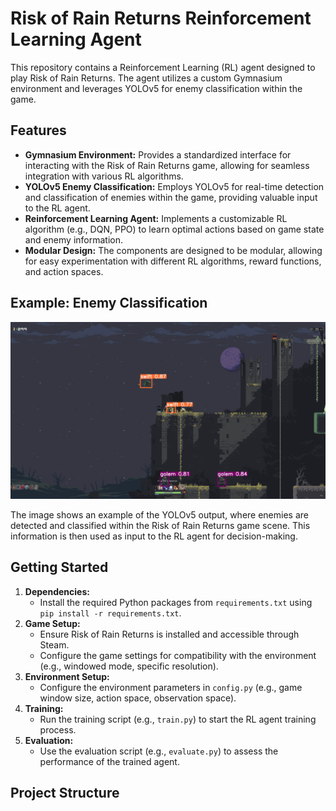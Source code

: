 # Risk of Rain Returns Reinforcement Learning Agent

This repository contains a Reinforcement Learning (RL) agent designed to play Risk of Rain Returns. The agent utilizes a custom Gymnasium environment and leverages YOLOv5 for enemy classification within the game. 

## Features

- **Gymnasium Environment:** Provides a standardized interface for interacting with the Risk of Rain Returns game, allowing for seamless integration with various RL algorithms.
- **YOLOv5 Enemy Classification:** Employs YOLOv5 for real-time detection and classification of enemies within the game, providing valuable input to the RL agent.
- **Reinforcement Learning Agent:** Implements a customizable RL algorithm (e.g., DQN, PPO) to learn optimal actions based on game state and enemy information.
- **Modular Design:**  The components are designed to be modular, allowing for easy experimentation with different RL algorithms, reward functions, and action spaces.

## Example: Enemy Classification

![Example of Enemy Classification](example.png)

The image shows an example of the YOLOv5 output, where enemies are detected and classified within the Risk of Rain Returns game scene. This information is then used as input to the RL agent for decision-making.

## Getting Started

1. **Dependencies:**
   - Install the required Python packages from `requirements.txt` using `pip install -r requirements.txt`.
2. **Game Setup:**
   - Ensure Risk of Rain Returns is installed and accessible through Steam.
   - Configure the game settings for compatibility with the environment (e.g., windowed mode, specific resolution).
3. **Environment Setup:**
   - Configure the environment parameters in `config.py` (e.g., game window size, action space, observation space).
4. **Training:**
   - Run the training script (e.g., `train.py`) to start the RL agent training process.
5. **Evaluation:**
   - Use the evaluation script (e.g., `evaluate.py`) to assess the performance of the trained agent.

## Project Structure